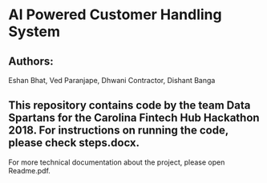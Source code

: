 # AI Powered Customer Handling System
## Authors:
Eshan Bhat,
Ved Paranjape,
Dhwani Contractor,
Dishant Banga
## This repository contains code by the team Data Spartans for the Carolina Fintech Hub Hackathon 2018. For instructions on running the code, please check steps.docx.
For more technical documentation about the project, please open Readme.pdf.

